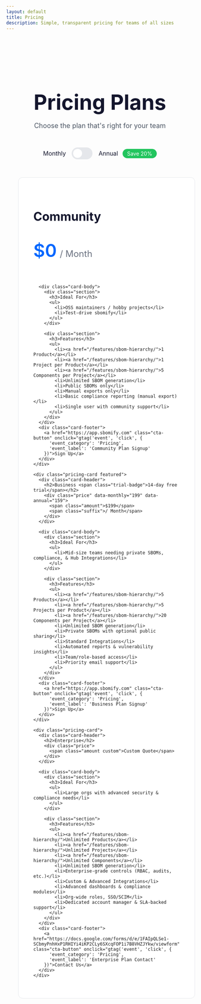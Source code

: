 ```yaml
---
layout: default
title: Pricing
description: Simple, transparent pricing for teams of all sizes
---
```


<div class="pricing-page">
  <div class="pricing-header">
    <h1>Pricing Plans</h1>
    <p>Choose the plan that's right for your team</p>
  </div>

<div class="billing-toggle">
    <span>Monthly</span>
    <label class="toggle">
      <input type="checkbox" id="billing-toggle">
      <span class="track"></span>
    </label>
    <span>Annual <span class="save-tag">Save 20%</span></span>
  </div>

<div class="pricing-grid">
    <div class="pricing-card">
      <div class="card-header">
        <h2>Community</h2>
        <div class="price">
          <span class="amount">$0</span>
          <span class="suffix">/ Month</span>
        </div>
      </div>

      <div class="card-body">
        <div class="section">
          <h3>Ideal For</h3>
          <ul>
            <li>OSS maintainers / hobby projects</li>
            <li>Test-drive sbomify</li>
          </ul>
        </div>

        <div class="section">
          <h3>Features</h3>
          <ul>
            <li><a href="/features/sbom-hierarchy/">1 Product</a></li>
            <li><a href="/features/sbom-hierarchy/">1 Project per Product</a></li>
            <li><a href="/features/sbom-hierarchy/">5 Components per Project</a></li>
            <li>Unlimited SBOM generation</li>
            <li>Public SBOMs only</li>
            <li>Manual exports only</li>
            <li>Basic compliance reporting (manual export)</li>
            <li>Single user with community support</li>
          </ul>
        </div>
      </div>
      <div class="card-footer">
        <a href="https://app.sbomify.com" class="cta-button" onclick="gtag('event', 'click', {
          'event_category': 'Pricing',
          'event_label': 'Community Plan Signup'
        })">Sign Up</a>
      </div>
    </div>

    <div class="pricing-card featured">
      <div class="card-header">
        <h2>Business <span class="trial-badge">14-day free trial</span></h2>
        <div class="price" data-monthly="199" data-annual="159">
          <span class="amount">$199</span>
          <span class="suffix">/ Month</span>
        </div>
      </div>

      <div class="card-body">
        <div class="section">
          <h3>Ideal For</h3>
          <ul>
            <li>Mid-size teams needing private SBOMs, compliance, & Hub Integrations</li>
          </ul>
        </div>

        <div class="section">
          <h3>Features</h3>
          <ul>
            <li><a href="/features/sbom-hierarchy/">5 Products</a></li>
            <li><a href="/features/sbom-hierarchy/">5 Projects per Product</a></li>
            <li><a href="/features/sbom-hierarchy/">20 Components per Project</a></li>
            <li>Unlimited SBOM generation</li>
            <li>Private SBOMs with optional public sharing</li>
            <li>Standard Integrations</li>
            <li>Automated reports & vulnerability insights</li>
            <li>Team/role-based access</li>
            <li>Priority email support</li>
          </ul>
        </div>
      </div>
      <div class="card-footer">
        <a href="https://app.sbomify.com" class="cta-button" onclick="gtag('event', 'click', {
          'event_category': 'Pricing',
          'event_label': 'Business Plan Signup'
        })">Sign Up</a>
      </div>
    </div>

    <div class="pricing-card">
      <div class="card-header">
        <h2>Enterprise</h2>
        <div class="price">
          <span class="amount custom">Custom Quote</span>
        </div>
      </div>

      <div class="card-body">
        <div class="section">
          <h3>Ideal For</h3>
          <ul>
            <li>Large orgs with advanced security & compliance needs</li>
          </ul>
        </div>

        <div class="section">
          <h3>Features</h3>
          <ul>
            <li><a href="/features/sbom-hierarchy/">Unlimited Products</a></li>
            <li><a href="/features/sbom-hierarchy/">Unlimited Projects</a></li>
            <li><a href="/features/sbom-hierarchy/">Unlimited Components</a></li>
            <li>Unlimited SBOM generation</li>
            <li>Enterprise-grade controls (RBAC, audits, etc.)</li>
            <li>Custom & Advanced Integrations</li>
            <li>Advanced dashboards & compliance modules</li>
            <li>Org-wide roles, SSO/SCIM</li>
            <li>Dedicated account manager & SLA-backed support</li>
          </ul>
        </div>
      </div>
      <div class="card-footer">
        <a href="https://docs.google.com/forms/d/e/1FAIpQLSe1-SCbmyPnhHxP1RHIYi4iKP2CLy6SXcqFOP1i7B8VHZJYkw/viewform" class="cta-button" onclick="gtag('event', 'click', {
          'event_category': 'Pricing',
          'event_label': 'Enterprise Plan Contact'
        })">Contact Us</a>
      </div>
    </div>

</div>
</div>

<style>
.pricing-page {
  max-width: 1280px;
  margin: 0 auto;
  padding: 4rem 2rem;
}

.pricing-header {
  text-align: center;
  margin-bottom: 3rem;
}

.pricing-header h1 {
  font-size: 3.5rem;
  font-weight: 700;
  color: #14162D;
  margin-bottom: 1rem;
}

.pricing-header p {
  font-size: 1.125rem;
  color: #4B5563;
}

.billing-toggle {
  display: flex;
  align-items: center;
  justify-content: center;
  gap: 1rem;
  margin-bottom: 3rem;
  font-size: 1rem;
  color: #14162D;
}

.toggle {
  position: relative;
  width: 3.5rem;
  height: 2rem;
  display: inline-block;
}

.toggle input {
  opacity: 0;
  width: 0;
  height: 0;
}

.track {
  position: absolute;
  cursor: pointer;
  top: 0;
  left: 0;
  right: 0;
  bottom: 0;
  background-color: #E5E7EB;
  transition: .3s;
  border-radius: 2rem;
}

.track:before {
  position: absolute;
  content: "";
  height: 1.5rem;
  width: 1.5rem;
  left: 0.25rem;
  bottom: 0.25rem;
  background-color: white;
  transition: .3s;
  border-radius: 50%;
}

input:checked + .track {
  background-color: #0066FF;
}

input:checked + .track:before {
  transform: translateX(1.5rem);
}

.save-tag {
  background-color: #22C55E;
  color: white;
  padding: 0.25rem 0.75rem;
  border-radius: 1rem;
  font-size: 0.875rem;
  margin-left: 0.5rem;
}

.pricing-grid {
  display: grid;
  grid-template-columns: repeat(3, minmax(360px, 1fr));
  gap: 2rem;
  margin: 0 auto;
}

.pricing-card {
  background: white;
  border: 1px solid #E5E7EB;
  border-radius: 12px;
  padding: 40px;
  display: flex;
  flex-direction: column;
}

.pricing-card.featured {
  border-color: #0066FF;
}

.card-header {
  height: 200px;
  display: flex;
  flex-direction: column;
  margin-bottom: 32px;
}

.trial-badge {
  display: inline-block;
  background: rgba(34, 197, 94, 0.1);
  color: #16A34A;
  padding: 4px 12px;
  border-radius: 6px;
  font-size: 14px;
  border: 1px solid rgba(34, 197, 94, 0.2);
  vertical-align: middle;
  margin-left: 12px;
  font-weight: normal;
}

h2 {
  font-size: 32px;
  font-weight: 700;
  color: #14162D;
  margin-bottom: 24px;
}

.price {
  display: flex;
  align-items: baseline;
  flex-wrap: wrap;
  gap: 8px;
  margin-top: 24px;
}

.price .amount {
  font-size: 48px;
  font-weight: 600;
  color: #0066FF;
  line-height: 1;
}

.price .amount.custom {
  font-size: 48px;
}

.price .suffix {
  font-size: 24px;
  color: #6B7280;
  font-weight: 400;
}

.price .billing {
  font-size: 16px;
  color: #6B7280;
  font-weight: 400;
}

.price.custom {
  display: none;
}

.billing-period {
  font-size: 16px;
  color: #4B5563;
  margin-left: 8px;
}

.card-body {
  display: flex;
  flex-direction: column;
  flex: 1;
}

.section + .section {
  margin-top: 32px;
}

.card-footer {
  margin-top: 32px;
  text-align: center;
  padding: 0;
}

.cta-button {
  display: inline-block;
  width: 100%;
  background: #0066FF;
  color: white;
  font-size: 16px;
  font-weight: 600;
  padding: 16px 32px;
  border-radius: 100px;
  text-decoration: none;
  transition: all 0.2s ease;
  border: none;
  cursor: pointer;
}

.cta-button:hover {
  transform: translateY(-1px);
  box-shadow: 0 4px 6px -1px rgba(0, 0, 0, 0.1), 0 2px 4px -1px rgba(0, 0, 0, 0.06);
}

.section {
  display: block;
  min-height: initial;
}

.section h3 {
  font-size: 16px;
  font-weight: 600;
  color: #14162D;
  margin-bottom: 24px;
}

.section ul {
  list-style: none;
  padding: 0;
  margin: 0;
  display: grid;
  gap: 16px;
}

.section li {
  position: relative;
  padding-left: 28px;
  color: #4B5563;
  font-size: 14px;
  line-height: 1.5;
}

.section li:before {
  content: "✓";
  position: absolute;
  left: 0;
  color: #22C55E;
  font-weight: 600;
}

.section li a {
  color: inherit;
  text-decoration: none;
  border-bottom: 1px dashed currentColor;
}

.section li a:hover {
  opacity: 0.8;
}

@media (max-width: 1200px) {
  .pricing-grid {
    grid-template-columns: 1fr;
    max-width: 480px;
    margin: 0 auto;
  }
}
</style>

<script>
document.addEventListener('DOMContentLoaded', function() {
  const toggle = document.getElementById('billing-toggle');
  const priceElements = document.querySelectorAll('.price[data-monthly]');

  function updatePrices(isAnnual) {
    priceElements.forEach(el => {
      const monthly = el.getAttribute('data-monthly');
      const annual = el.getAttribute('data-annual');

      if (isAnnual) {
        el.innerHTML = `
          <span class="amount">$${annual}</span>
          <span class="suffix">/ Month</span>
          <span class="billing">billed annually</span>
        `;
      } else {
        el.innerHTML = `
          <span class="amount">$${monthly}</span>
          <span class="suffix">/ Month</span>
        `;
      }
    });
  }

  toggle.addEventListener('change', function() {
    const billingType = this.checked ? 'Annual' : 'Monthly';
    gtag('event', 'billing_toggle', {
      'event_category': 'Pricing',
      'event_label': `Switch to ${billingType}`
    });
    updatePrices(this.checked);
  });

  // Set toggle to checked (annual) by default
  toggle.checked = true;
  // Initialize with annual pricing
  updatePrices(true);
});
</script>
